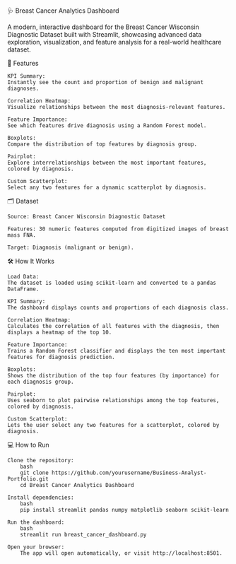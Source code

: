 🩺 Breast Cancer Analytics Dashboard

A modern, interactive dashboard for the Breast Cancer Wisconsin Diagnostic Dataset built with Streamlit, showcasing advanced data exploration, visualization, and feature analysis for a real-world healthcare dataset.

🚀 Features

    KPI Summary:
    Instantly see the count and proportion of benign and malignant diagnoses.

    Correlation Heatmap:
    Visualize relationships between the most diagnosis-relevant features.

    Feature Importance:
    See which features drive diagnosis using a Random Forest model.

    Boxplots:
    Compare the distribution of top features by diagnosis group.

    Pairplot:
    Explore interrelationships between the most important features, colored by diagnosis.

    Custom Scatterplot:
    Select any two features for a dynamic scatterplot by diagnosis.

🗂️ Dataset

    Source: Breast Cancer Wisconsin Diagnostic Dataset

    Features: 30 numeric features computed from digitized images of breast mass FNA.

    Target: Diagnosis (malignant or benign).

🛠️ How It Works

    Load Data:
    The dataset is loaded using scikit-learn and converted to a pandas DataFrame.

    KPI Summary:
    The dashboard displays counts and proportions of each diagnosis class.

    Correlation Heatmap:
    Calculates the correlation of all features with the diagnosis, then displays a heatmap of the top 10.

    Feature Importance:
    Trains a Random Forest classifier and displays the ten most important features for diagnosis prediction.

    Boxplots:
    Shows the distribution of the top four features (by importance) for each diagnosis group.

    Pairplot:
    Uses seaborn to plot pairwise relationships among the top features, colored by diagnosis.

    Custom Scatterplot:
    Lets the user select any two features for a scatterplot, colored by diagnosis.

💻 How to Run

    Clone the repository:
        bash
        git clone https://github.com/yourusername/Business-Analyst-Portfolio.git
        cd Breast Cancer Analytics Dashboard

    Install dependencies:
        bash
        pip install streamlit pandas numpy matplotlib seaborn scikit-learn

    Run the dashboard:
        bash
        streamlit run breast_cancer_dashboard.py
        
    Open your browser:
        The app will open automatically, or visit http://localhost:8501.
